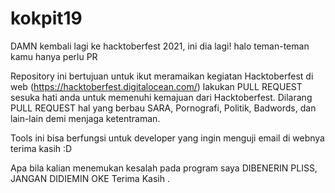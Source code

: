# kokpit19
DAMN kembali lagi ke hacktoberfest 2021, ini dia lagi! halo teman-teman kamu hanya perlu PR

Repository ini bertujuan untuk ikut meramaikan kegiatan Hacktoberfest di web (https://hacktoberfest.digitalocean.com/)
lakukan PULL REQUEST sesuka hati anda untuk memenuhi kemajuan dari Hacktoberfest.
Dilarang PULL REQUEST hal yang berbau SARA, Pornografi, Politik, Badwords, dan lain-lain demi menjaga ketentraman.

Tools ini bisa berfungsi untuk developer yang ingin menguji email di webnya terima kasih :D 

Apa bila kalian menemukan kesalah pada program saya DIBENERIN PLISS, JANGAN DIDIEMIN OKE Terima Kasih .